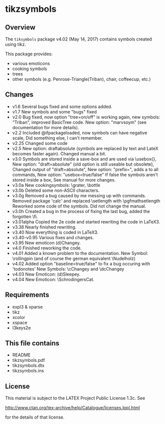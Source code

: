 tikzsymbols
===========

Overview
--------

The `tiksymbols` package v4.02 (May 14, 2017) contains symbols created using tikz.

This package provides: 
 * various emoticons
 * cooking symbols
 * trees
 * other symbols (e.g. Penrose-Triangle(Triban), chair, coffeecup, etc.)

Changes
-------
* v1.6		Several bugs fixed and some options added.
* v1.7		New symbols and some "bugs" fixed
* v2.0		Bug fixed, now option "tree=on/off" is working again, 
		new symbols: "Triban", improved BasicTree code.
		New option: "marvsoym" (see documentation for more details).
* v2.2		Included \@ifpackageloaded, now symbols can have negative scale,
		Did something else, I can't remember.
* v2.25		Changed some code
* v2.5		New option: draftabsolute (symbols are replaced by text and LateX
		becomes faster again). Changed manual a bit. 
* v3.0		Symbols are stored inside a save-box and are used via \usebox{}, 
		New option: "draft=absolute" (old option is still useable but obsolete),
		Changed output of "draft=absolute",
		New option: "prefix=<prefix>", adds a <prefix> to all commands,
		New option: "usebox=true/false" If false the symbols aren't stored inside a box,
		See manual for more changes.
* v3.0a		New cookingsymbols: \grater, \bottle
* v3.0b		Deleted some non-ASCII characters.
* v3.0g		Removed a bug caused by me messing up with commands.
		Removed package 'calc' and replaced \setlength with \pgfmathsetlength
		Reworked some code of the symbols.
		Did not change the manual.
* v3.0h		Created a bug in the process of fixing the last bug,
		added the forgotten \fi.
* v3.01alpha	Copied the 2e code and started rewriting the code
		in LaTeX3.
* v3.38		Nearly finished rewriting.
* v3.40		Now everything is coded in LaTeX3.
* v3.40-v0.95	Various fixes and changes.
* v3.95		New emoticon \(d)Changey.
* v4.0		Finished reworking the code.
* v4.01		Added a known problem to the documentation.
            	New Symbol: \rollingpin (and of course the german equivalent \Nudelholz)
* v4.02     Added option "baseline=true/false" to fix a bug occuring with 'todonotes'
            New Symbols: \cChangey and \dcChangey
* v4.03     New Emoticon: \(d)Sleepey.
* v4.04     New Emoticon: \SchrodingersCat.
            

Requirements 
------------

 * expl3 & xparse
 * tikz
 * xcolor
 * xspace
 * l3keys2e


This file contains
------------------

 * README
 * tikzsymbols.pdf
 * tikzsymbols.dtx
 * tikzsymbols.ins

License
-------
This ma­te­rial is sub­ject to the LATEX Project Public Li­cense 1.3c. See

  http://www.ctan.org/tex-archive/help/Catalogue/licenses.lppl.html

for the details of that license.

